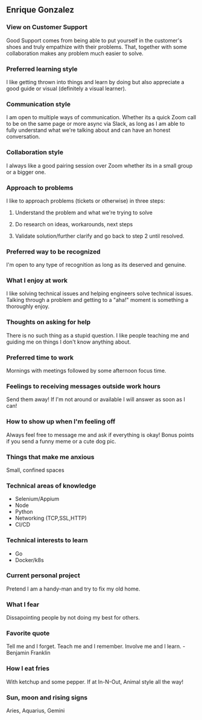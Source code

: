 ## Enrique Gonzalez

### View on Customer Support

Good Support comes from being able to put yourself in the customer's shoes and truly empathize with their problems.
That, together with some collaboration makes any problem much easier to solve.

### Preferred learning style

I like getting thrown into things and learn by doing but also appreciate a good guide or visual (definitely a visual learner).

### Communication style

I am open to multiple ways of communication. Whether its a quick Zoom call to be on the same page or more async via Slack, as long as I am able to fully understand what we're talking about and can have an honest conversation.

### Collaboration style

I always like a good pairing session over Zoom whether its in a small group or a bigger one.

### Approach to problems

I like to approach problems (tickets or otherwise) in three steps:

1. Understand the problem and what we're trying to solve

2. Do research on ideas, workarounds, next steps

3. Validate solution/further clarify and go back to step 2 until resolved.

### Preferred way to be recognized

I'm open to any type of recognition as long as its deserved and genuine.

### What I enjoy at work

I like solving technical issues and helping engineers solve technical issues. Talking through a problem and getting to a "aha!" moment is something a thoroughly enjoy.

### Thoughts on asking for help

There is no such thing as a stupid question. I like people teaching me and guiding me on things I don't know anything about.

### Preferred time to work

Mornings with meetings followed by some afternoon focus time.

### Feelings to receiving messages outside work hours

Send them away! If I'm not around or available I will answer as soon as I can!

### How to show up when I'm feeling off

Always feel free to message me and ask if everything is okay! Bonus points if you send a funny meme or a cute dog pic.

### Things that make me anxious

Small, confined spaces

### Technical areas of knowledge

- Selenium/Appium
- Node
- Python
- Networking (TCP,SSL,HTTP)
- CI/CD

### Technical interests to learn

- Go
- Docker/k8s

### Current personal project

Pretend I am a handy-man and try to fix my old home.

### What I fear

Dissapointing people by not doing my best for others.

### Favorite quote

Tell me and I forget. Teach me and I remember. Involve me and I learn. -Benjamin Franklin

### How I eat fries

With ketchup and some pepper. If at In-N-Out, Animal style all the way!

### Sun, moon and rising signs

Aries, Aquarius, Gemini
